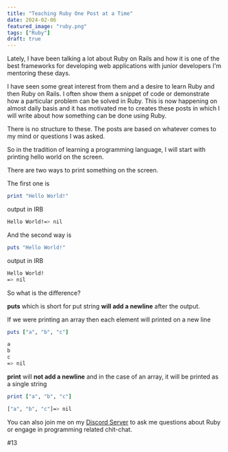 ```yaml
---
title: "Teaching Ruby One Post at a Time"
date: 2024-02-06
featured_image: "ruby.png"
tags: ["Ruby"]
draft: true
---
```


Lately, I have been talking a lot about Ruby on Rails and how it is one of the best frameworks for developing web applications with junior developers I'm mentoring these days.

I have seen some great interest from them and a desire to learn Ruby and then Ruby on Rails. I often show them a snippet of code or demonstrate how a particular problem can be solved in Ruby. This is now happening on almost daily basis and it has motivated me to creates these posts in which I will write about how something can be done using Ruby.

There is no structure to these. The posts are based on whatever comes to my mind or questions I was asked.

So in the tradition of learning a programming language, I will start with printing hello world on the screen.

There are two ways to print something on the screen.

The first one is

```ruby
print "Hello World!"
```

output in IRB

```bash
Hello World!=> nil
```

And the second way is

```ruby
puts "Hello World!"
```

output in IRB

```bash
Hello World!
=> nil
```

So what is the difference?

**puts** which is short for put string **will add a newline** after the output.

If we were printing an array then each element will printed on a new line

```ruby
puts ["a", "b", "c"]
```

```bash
a
b
c
=> nil
```

**print** will **not add a newline** and in the case of an array, it will be printed as a single string

```ruby
print ["a", "b", "c"]
```

```bash
["a", "b", "c"]=> nil
```

You can also join me on my [Discord Server](https://discord.gg/QXWg4VvK) to ask me questions about Ruby or engage in programming related chit-chat.

#13
